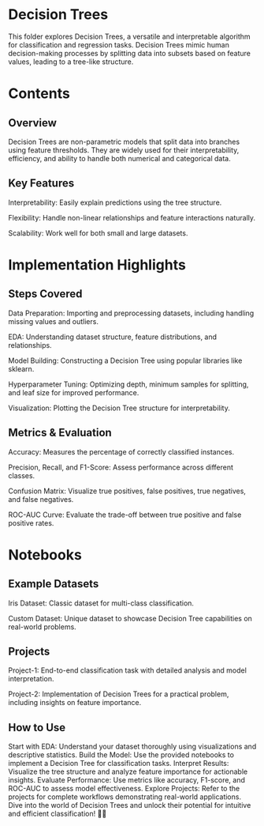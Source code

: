 # Decision Trees
This folder explores Decision Trees, a versatile and interpretable algorithm for classification and regression tasks. Decision Trees mimic human decision-making processes by splitting data into subsets based on feature values, leading to a tree-like structure.

# Contents
## Overview
Decision Trees are non-parametric models that split data into branches using feature thresholds.
They are widely used for their interpretability, efficiency, and ability to handle both numerical and categorical data.
## Key Features
Interpretability: Easily explain predictions using the tree structure.

Flexibility: Handle non-linear relationships and feature interactions naturally.

Scalability: Work well for both small and large datasets.

# Implementation Highlights
## Steps Covered
Data Preparation: Importing and preprocessing datasets, including handling missing values and outliers.

EDA: Understanding dataset structure, feature distributions, and relationships.

Model Building: Constructing a Decision Tree using popular libraries like sklearn.

Hyperparameter Tuning: Optimizing depth, minimum samples for splitting, and leaf size for improved performance.

Visualization: Plotting the Decision Tree structure for interpretability.

## Metrics & Evaluation
Accuracy: Measures the percentage of correctly classified instances.

Precision, Recall, and F1-Score: Assess performance across different classes.

Confusion Matrix: Visualize true positives, false positives, true negatives, and false negatives.

ROC-AUC Curve: Evaluate the trade-off between true positive and false positive rates.

# Notebooks
## Example Datasets
Iris Dataset: Classic dataset for multi-class classification.

Custom Dataset: Unique dataset to showcase Decision Tree capabilities on real-world problems.
## Projects
Project-1: End-to-end classification task with detailed analysis and model interpretation.

Project-2: Implementation of Decision Trees for a practical problem, including insights on feature importance.
## How to Use
Start with EDA: Understand your dataset thoroughly using visualizations and descriptive statistics.
Build the Model: Use the provided notebooks to implement a Decision Tree for classification tasks.
Interpret Results: Visualize the tree structure and analyze feature importance for actionable insights.
Evaluate Performance: Use metrics like accuracy, F1-score, and ROC-AUC to assess model effectiveness.
Explore Projects: Refer to the projects for complete workflows demonstrating real-world applications.
Dive into the world of Decision Trees and unlock their potential for intuitive and efficient classification! 🌳✨
